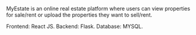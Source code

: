 MyEstate is an online real estate platform where users can view properties for sale/rent or upload the properties they want to sell/rent.

Frontend: React JS.
Backend: Flask.
Database: MYSQL.
